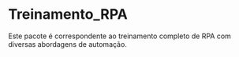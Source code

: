 # Treinamento_RPA
Este pacote é correspondente ao treinamento completo de RPA com diversas abordagens de automação.

